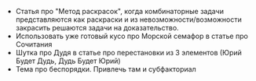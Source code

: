 * Статья про "Метод раскрасок", когда комбинаторные задачи представляются как раскраски и из невозможности/возможности закрасить решаются задачи на доказательство.
* Использовать уже готовый кусо про Морской семафор в статье про Сочитания
* Шутка про Дудя в статье про перестановки из 3 элементов (Юрий Будет Дудь, Дудь Будет Юрий)
* Тема про беспорядки. Привлечь там и субфакториал